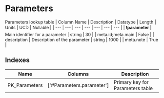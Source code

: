 # Parameters
Parameters lookup table
| Column Name | Description | Datatype | Length | Units  | UCD | Nullable |
| --- | --- | --- | --- | --- | --- | --- |
| :exclamation:**parameter** | Main identifier for a parameter | string | 30 |  | meta.id;meta.main | False |
| description | Description of the parameter | string | 1000 |  | meta.note | True |

## Indexes
| Name | Columns | Description |
| --- | --- | --- |
| PK_Parameters | ['#Parameters.parameter'] | Primary key for Parameters table |

